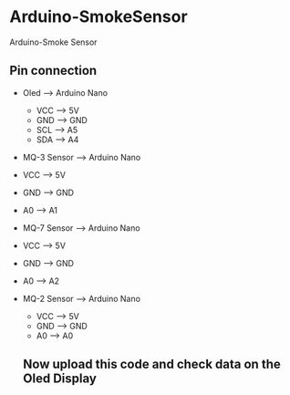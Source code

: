 # Arduino-SmokeSensor
Arduino-Smoke Sensor
## Pin connection
- Oled --> Arduino Nano
  -  VCC --> 5V
  -  GND --> GND
  -  SCL --> A5
  -  SDA --> A4

 - MQ-3 Sensor --> Arduino Nano
  - VCC --> 5V
  - GND --> GND
  - A0 --> A1
 
  - MQ-7 Sensor --> Arduino Nano
  - VCC --> 5V
  - GND --> GND
  - A0 --> A2

- MQ-2 Sensor --> Arduino Nano
  - VCC --> 5V
  - GND --> GND
  - A0 --> A0
 
  ## Now upload this code and check data on the Oled Display
